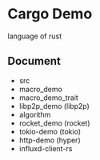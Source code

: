 # Cargo Demo

language of rust

## Document

* src
* macro_demo
* macro_demo_trait
* libp2p_demo (libp2p)
* algorithm
* rocket_demo (rocket)
* tokio-demo (tokio)
* http-demo (hyper)
* influxd-client-rs
